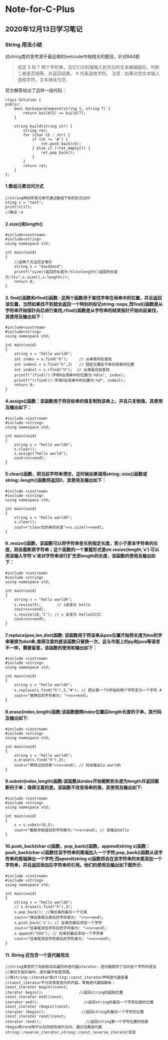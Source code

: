 # Note-for-C-Plus
## 2020年12月13日学习笔记
### String 用法小结  
对string类的思考源于最近做的leetcode中栈相关的题目，针对844题  
>给定 S 和 T 两个字符串，当它们分别被输入到空白的文本编辑器后，判断二者是否相等，并返回结果。 # 代表退格字符。
>注意：如果对空文本输入退格字符，文本继续为空。

官方解答给出了这样一段代码：
    
    class Solution {
    public:
        bool backspaceCompare(string S, string T) {
            return build(S) == build(T);
        }

        string build(string str) {
            string ret;
            for (char ch : str) {
                if (ch != '#') {
                    ret.push_back(ch);
                } else if (!ret.empty()) {
                    ret.pop_back();
                }
            }
            return ret;
        }
    };

#### 1.数组元素访问方式

    //string种的所有元素可通过数组下标的形式访问
    sting s = "test";
    print(s[1]);
    //输出：e
#### 2.size()和length()
    #include<iostream>
    #include<string>
    using namespace std;
 
    int main(void)
    {
        //这两个方法完全等价
        string s = "dasddasd";
        printf("size()返回的长度为:%lu\nlength()返回的长度为:%lu",s.size(),s.length());
        return 0;
    }
#### 3. find()函数和rfind()函数 : 这两个函数用于查找字串在母串中的位置，并且返回该位置，当然如果找不到就会返回一个特别的标记string::nops,而find()函数是从字符串开始指针向后进行查找,rfind()函数是从字符串的结束指针开始向前查找，其使用及输出如下：  
    #include<iostream>
    #include<string>
    using namespace std;

    int main(void)
    {
        string s = "hello worldh";
        int index = s.find("h");     // 从串首向后查找
        int index2 = s.find("h",2)   // 固定位置后子串在母串的位置
        int index1 = s.rfind("h");  // 从串尾向前查找
        printf("(find()):字母h在母串中的位置为:%d\n", index); 
        printf("(rfind()):字母h在母串中的位置为:%d", index1);
        return 0;
    }
#### 4.assign()函数：该函数用于将目标串的值复制到该串上，并且只复制值，其使用及输出如下：  
    #include <iostream>
    #include <string>
    using namespace std;

    int main(void)
    {
        string s = "hello worldh";
        s.clear();
        s.assign("hello world");
        cout<<s<<endl;   
    }
#### 5.clear()函数，把当前字符串清空，这时候如果调用string::size()函数或string::length()函数将返回0，其使用及输出如下：  
    #include <iostream>
    #include <string>
    using namespace std;

    int main(void)
    {
        string s = "hello worldh";
        s.clear();
        cout<<"clear后的串的长度"<<s.size()<<endl;
    }
#### 6. resize()函数，该函数可以将字符串变长到指定长度，若小于原本字符串的长度，则会截断原字符串；这个函数的一个重载形式是str.resize(length,'s') 可以用该输入字符's'来对字符串进行扩充至length的长度，该函数的使用及输出如下：  
    #include <iostream>
    #include <string>
    using namespace std;

    int main(void)
    {
        string s = "hello worldh";
        s.resize(5);       // s会变为 hello
        cout<<s<<endl;
        s.resize(10,'C'); // s 会变为 helloCCCCC
        cout<<s<<endl;   
    }
#### 7.replace(pos,len,dist)函数: 该函数用于将该串从pos位置开始将长度为len的字串替换为dist串,值得注意的是该函数只替换一次，这与市面上的py和java等语言不一样，需要留意，该函数的使用和输出如下：  
    #include <iostream>
    #include <string>
    using namespace std;

    int main(void)
    {
        string s = "hello worldh";
        s.replace(s.find("h"),2,"#"); // 把从第一个h开始的两个字符变为一个字符 #
        cout<<"替换后的字符串为: "<<s<<endl;   
    }
#### 8.erase(index,length)函数:该函数删除index位置后length长度的子串，其代码及输出如下:  
    #include <iostream>
    #include <string>
    using namespace std;

    int main(void)
    {
        string s = "hello worldh";
        s.erase(s.find("h"),3);
        cout<<"擦除过后的串"<<s<<endl; // 将会输出lo worldh
    }
#### 9.substr(index,length)函数:该函数从index开始截断到长度为length并返回截断的子串；值得注意的是，该函数不改变母串的值，其使用及输出如下:  
    #include <iostream>
    #include <string>
    using namespace std;

    int main(void)
    {
        s = s.substr(0,5); 
        cout<<"截断并赋值后的字符串为:"<<s<<endl; // 会输出hello
    }
#### 10.push_back(char c)函数，pop_back()函数，append(string s)函数：push_back(char c)函数往该字符串的尾端加入一个字符;pop_back()函数从该字符串的尾端弹出一个字符;而apend(string s)函数将会在该字符串的末尾添加一个字符串，并且返回添加后字符串的引用。他们的使用及输出如下图所示:  
    #include <iostream>
    #include <string>
    using namespace std;

    int main(void)
    {
        string s = "hello worldh";
        // s.erase(s.find("h"),3);
        s.pop_back(); //弹出串的最后一个元素
        cout<<"弹出串尾元素后的字符串为: "<<s<<endl;
        s.push_back('s'); // 在串的最后添加一个字符
        cout<<"往串尾添加字符后的字符串为: "<<s<<endl;
        s.append("hhh"); // 在串的最后添加一个字符串
        cout<<"往串尾添加字符串后的字符串为: "<<s<<endl;
    }
#### 11. String 还包含一个迭代器用法
    //string类提供了向前和向后遍历的迭代器iterator，迭代器提供了访问各个字符的语法
    //类似于指针操作，迭代器不检查范围。
    //用string::iterator或string::const_iterator声明迭代器变量
    //const_iterator不允许改变迭代的内容。常用迭代器函数有：
    const_iterator begin()const;
    iterator begin();                //返回string的起始位置
    const_iterator end()const;
    iterator end();                    //返回string的最后一个字符后面的位置
    const_iterator rbegin()const;
    iterator rbegin();                //返回string的最后一个字符的位置
    const_iterator rend()const;
    iterator rend();                    //返回string第一个字符位置的前面
    rbegin和rend用于从后向前的迭代访问，通过设置迭代器string::reverse_iterator,string::const_reverse_iterator实现
